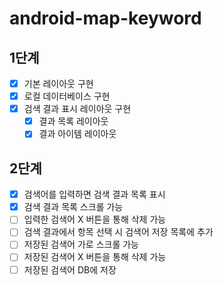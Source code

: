 # android-map-keyword

## 1단계
- [x] 기본 레이아웃 구현
- [x] 로컬 데이터베이스 구현
- [x] 검색 결과 표시 레이아웃 구현
  - [x] 결과 목록 레이아웃
  - [x] 결과 아이템 레이아웃

## 2단계
- [x] 검색어를 입력하면 검색 결과 목록 표시
- [x] 검색 결과 목록 스크롤 가능
- [ ] 입력한 검색어 X 버튼을 통해 삭제 가능
- [ ] 검색 결과에서 항목 선택 시 검색어 저장 목록에 추가
- [ ] 저장된 검색어 가로 스크롤 가능
- [ ] 저장된 검색어 X 버튼을 통해 삭제 가능
- [ ] 저장된 검색어 DB에 저장